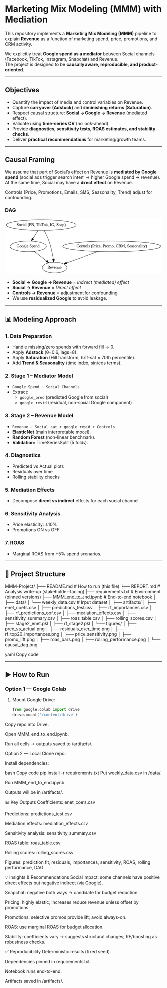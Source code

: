 # Marketing Mix Modeling (MMM) with Mediation

This repository implements a **Marketing Mix Modeling (MMM)** pipeline to explain **Revenue** as a function of marketing spend, price, promotions, and CRM activity.  

We explicitly treat **Google spend as a mediator** between Social channels (Facebook, TikTok, Instagram, Snapchat) and Revenue.  
The project is designed to be **causally aware, reproducible, and product-oriented**.

---

## Objectives
- Quantify the impact of media and control variables on Revenue.  
- Capture **carryover (Adstock)** and **diminishing returns (Saturation)**.  
- Respect causal structure: **Social → Google → Revenue** (mediated effect).  
- Validate using **time-series CV** (no look-ahead).  
- Provide **diagnostics, sensitivity tests, ROAS estimates, and stability checks**.  
- Deliver **practical recommendations** for marketing/growth teams.  

---

## Causal Framing

We assume that part of Social’s effect on Revenue is **mediated by Google spend** (social ads trigger search intent → higher Google spend → revenue). At the same time, Social may have a **direct effect** on Revenue.  

Controls (Price, Promotions, Emails, SMS, Seasonality, Trend) adjust for confounding.

### DAG

![Causal DAG](artifacts/figures/causal_dag.png)

- **Social → Google → Revenue** = *Indirect (mediated) effect*  
- **Social → Revenue** = *Direct effect*  
- **Controls → Revenue** = adjustment for confounding  
- We use **residualized Google** to avoid leakage.  

---

## 📊 Modeling Approach

### 1. Data Preparation
- Handle missing/zero spends with forward fill → 0.  
- Apply **Adstock** (θ=0.6, lags=8).  
- Apply **Saturation** (Hill transform, half-sat = 70th percentile).  
- Add **Trend & Seasonality** (time index, sin/cos terms).  

### 2. Stage 1 – Mediator Model
- `Google Spend ~ Social Channels`  
- Extract:
  - `google_pred` (predicted Google from social)  
  - `google_resid` (residual, non-social Google component)  

### 3. Stage 2 – Revenue Model
- `Revenue ~ Social_sat + google_resid + Controls`  
- **ElasticNet** (main interpretable model).  
- **Random Forest** (non-linear benchmark).  
- **Validation:** TimeSeriesSplit (5 folds).  

### 4. Diagnostics
- Predicted vs Actual plots  
- Residuals over time  
- Rolling stability checks  

### 5. Mediation Effects
- Decompose **direct vs indirect** effects for each social channel.  

### 6. Sensitivity Analysis
- Price elasticity: ±10%  
- Promotions ON vs OFF  

### 7. ROAS
- Marginal ROAS from +5% spend scenarios.  

---

## 📂 Project Structure

MMM-Project/
├── README.md # How to run (this file)
├── REPORT.md # Analysis write-up (stakeholder-facing)
├── requirements.txt # Environment (pinned versions)
├── MMM_end_to_end.ipynb # End-to-end notebook
│
├── data/
│ └── weekly_data.csv # Input dataset
│
├── artifacts/
│ ├── enet_coefs.csv
│ ├── predictions_test.csv
│ ├── rf_importances.csv
│ ├── rf_predictions_oof.csv
│ ├── mediation_effects.csv
│ ├── sensitivity_summary.csv
│ ├── roas_table.csv
│ ├── rolling_scores.csv
│ ├── stage2_enet.pkl
│ ├── rf_stage2.pkl
│ └── figures/
│ ├── pred_vs_actual.png
│ ├── residuals_over_time.png
│ ├── rf_top20_importances.png
│ ├── price_sensitivity.png
│ ├── promo_lift.png
│ ├── roas_bars.png
│ ├── rolling_performance.png
│ └── causal_dag.png

yaml
Copy code

---

## ▶️ How to Run

### Option 1 — Google Colab
1. Mount Google Drive:
   ```python
   from google.colab import drive
   drive.mount('/content/drive')
Copy repo into Drive.

Open MMM_end_to_end.ipynb.

Run all cells → outputs saved to /artifacts/.

Option 2 — Local
Clone repo.

Install dependencies:

bash
Copy code
pip install -r requirements.txt
Put weekly_data.csv in /data/.

Run MMM_end_to_end.ipynb.

Outputs will be in /artifacts/.

📊 Key Outputs
Coefficients: enet_coefs.csv

Predictions: predictions_test.csv

Mediation effects: mediation_effects.csv

Sensitivity analysis: sensitivity_summary.csv

ROAS table: roas_table.csv

Rolling scores: rolling_scores.csv

Figures: prediction fit, residuals, importances, sensitivity, ROAS, rolling performance, DAG.

💡 Insights & Recommendations
Social impact: some channels have positive direct effects but negative indirect (via Google).

Snapchat: negative both ways → candidate for budget reduction.

Pricing: highly elastic; increases reduce revenue unless offset by promotions.

Promotions: selective promos provide lift; avoid always-on.

ROAS: use marginal ROAS for budget allocation.

Stability: coefficients vary → suggests structural changes; RF/boosting as robustness checks.

✅ Reproducibility
Deterministic results (fixed seed).

Dependencies pinned in requirements.txt.

Notebook runs end-to-end.

Artifacts saved in /artifacts/.

